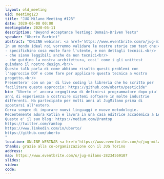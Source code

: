 ```yaml
---
layout: old_meeting
uid: meeting123
title: "JUG Milano Meeting #123"
date: 2020-06-08 00:00
meetingdate: 2020-06-11
description: "Beyond Acceptance Testing: Domain-Driven Tests"
speaker: "Uberto Barbini"
abstract: "ONLINE webinar: <a href='https://www.eventbrite.com/o/jug-milano-28234569107'>registrati su eventbrite</a><br/><br/>
In un mondo ideal noi vorremmo validare le nostre storie con test che:<br/>
- specifichino cosa vuole fare l'utente, e non dettagli tecnici.<br/>
- che siano leggibili anche da non tecnici<br/>
- che guidino la nostra architettura, cosi' come i gli unittest
guindano il nostro design.<br/>
Questo talk parla di come abbiamo risolto questi problemi con
l'approccio DDT e come fare per applicare questa tecnica a vostro
progetto.<br/>
Presentero' con un po' di live coding la libreria che ho scritto per
facilitare questo approccio: https://github.com/uberto/pesticide"
bio: "Uberto e' ancora orgoglioso di definirsi programmatore dopo piu' di 20
anni di esperienza a costruire sistemi software in molte industrie
differenti. Ha partecipato per molti anni al JugMilano prima di
spostarsi all'estero.
Cerca sempre di imparare nuovi linguaggi e nuove metodologie.
Recentemente adora Kotlin e lavora in una casa editrice accademica a Londra.
Questo e' il suo blog: https://medium.com/@ramtop
https://twitter.com/ramtop
https://www.linkedin.com/in/uberto/
https://github.com/uberto
"
location: ONLINE WEBINAR <a href='https://www.eventbrite.com/o/jug-milano-28234569107'>registrati su eventbrite</a>
thanks: grazie alla co-organizzazione con il JUG Torino
address: 
map: https://www.eventbrite.com/o/jug-milano-28234569107
slides: 
video:
code:  
---
```

